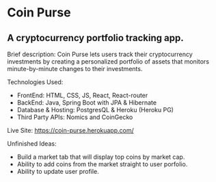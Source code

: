 # Coin Purse
## A cryptocurrency portfolio tracking app.

Brief description: Coin Purse lets users track their cryptocurrency investments by creating a personalized portfolio of assets that monitors minute-by-minute changes to their investments.

Technologies Used:
- FrontEnd: HTML, CSS, JS, React, React-router
- BackEnd: Java, Spring Boot with JPA & Hibernate
- Database & Hosting: PostgresQL & Heroku (Heroku PG)
- Third Party APIs: Nomics and CoinGecko

Live Site:
https://coin-purse.herokuapp.com/

Unfinished Ideas:
- Build a market tab that will display top coins by market cap.
- Ability to add coins from the market straight to user porfolio.
- Ability to update user profile. 
